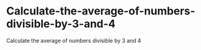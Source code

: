 # Calculate-the-average-of-numbers-divisible-by-3-and-4
Calculate the average of numbers divisible by 3 and 4
